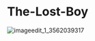 # The-Lost-Boy
![imageedit_1_3562039317](https://user-images.githubusercontent.com/92387421/208495494-0793d096-54aa-4f9a-aa36-56046511e0ce.png)

